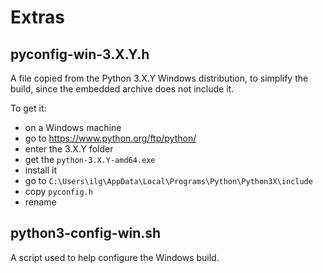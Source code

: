# Extras

## pyconfig-win-3.X.Y.h

A file copied from the Python 3.X.Y Windows distribution, to simplify
the build, since the embedded archive does not include it.

To get it:

- on a Windows machine
- go to <https://www.python.org/ftp/python/>
- enter the 3.X.Y folder
- get the `python-3.X.Y-amd64.exe`
- install it
- go to `C:\Users\ilg\AppData\Local\Programs\Python\Python3X\include`
- copy `pyconfig.h`
- rename

## python3-config-win.sh

A script used to help configure the Windows build.
